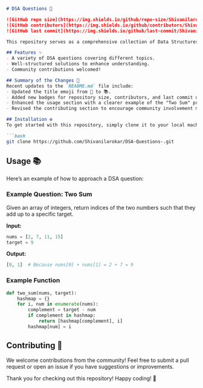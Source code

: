 ```markdown
# DSA Questions 📖

![GitHub repo size](https://img.shields.io/github/repo-size/Shivanilarokar/DSA-Questions-) 
![GitHub contributors](https://img.shields.io/github/contributors/Shivanilarokar/DSA-Questions-) 
![GitHub last commit](https://img.shields.io/github/last-commit/Shivanilarokar/DSA-Questions-) 

This repository serves as a comprehensive collection of Data Structures and Algorithms (DSA) questions and solutions to help you practice and improve your coding skills.

## Features ✨
- A variety of DSA questions covering different topics.
- Well-structured solutions to enhance understanding.
- Community contributions welcomed!

## Summary of the Changes 📝
Recent updates to the `README.md` file include:
- Updated the title emoji from 📖 to 📚.
- Added new badges for repository size, contributors, and last commit date.
- Enhanced the usage section with a clearer example of the "Two Sum" problem, including input and output code snippets.
- Revised the contributing section to encourage community involvement more explicitly.

## Installation ⚙️
To get started with this repository, simply clone it to your local machine using:

```bash
git clone https://github.com/Shivanilarokar/DSA-Questions-.git
```

## Usage 📚
Here’s an example of how to approach a DSA question:

### Example Question: Two Sum
Given an array of integers, return indices of the two numbers such that they add up to a specific target.

**Input:**
```python
nums = [2, 7, 11, 15]
target = 9
```

**Output:**
```python
[0, 1]  # Because nums[0] + nums[1] = 2 + 7 = 9
```

### Example Function
```python
def two_sum(nums, target):
    hashmap = {}
    for i, num in enumerate(nums):
        complement = target - num
        if complement in hashmap:
            return [hashmap[complement], i]
        hashmap[num] = i
```

## Contributing 🤝
We welcome contributions from the community! Feel free to submit a pull request or open an issue if you have suggestions or improvements.

Thank you for checking out this repository! Happy coding! 🚀
```